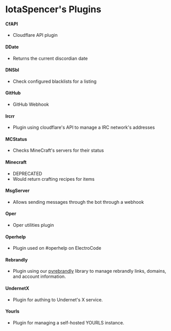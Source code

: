 # IotaSpencer's Plugins

#### CfAPI
* Cloudflare API plugin
#### DDate
* Returns the current discordian date
#### DNSbl
* Check configured blacklists for a listing
#### GitHub
* GitHub Webhook
#### Ircrr
* Plugin using cloudflare's API to manage a IRC network's addresses
#### MCStatus
* Checks MineCraft's servers for their status
#### Minecraft
* DEPRECATED
* Would return crafting recipes for items
#### MsgServer
* Allows sending messages through the bot through a webhook
#### Oper
* Oper utilities plugin
#### Operhelp
* Plugin used on #operhelp on ElectroCode
#### Rebrandly
* Plugin using our [pyrebrandly](https://github.com/ElectroCode/pyrebrandly) library to manage rebrandly links, domains, and account information.
#### UndernetX
* Plugin for authing to Undernet's X service.
#### Yourls
* Plugin for managing a self-hosted YOURLS instance.